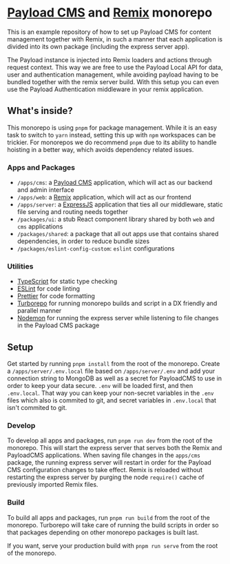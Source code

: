 # [Payload CMS](https://payloadcms.com/) and [Remix](https://remix.run/) monorepo

This is an example repository of how to set up Payload CMS for content management together with Remix, in such a manner that each application is divided into its own package (including the express server app).

The Payload instance is injected into Remix loaders and actions through request context. This way we are free to use the Payload Local API for data, user and authentication management, while avoiding payload having to be bundled together with the remix server build. With this setup you can even use the Payload Authentication middleware in your remix application.

## What's inside?

This monorepo is using `pnpm` for package management. While it is an easy task to switch to `yarn` instead, setting this up with `npm` workspaces can be trickier. For monorepos we do recommend `pnpm` due to its ability to handle hoisting in a better way, which avoids dependency related issues.

### Apps and Packages

- `/apps/cms`: a [Payload CMS](https://payloadcms.com/) application, which will act as our backend and admin interface
- `/apps/web`: a [Remix](https://remix.run/) application, which will act as our frontend
- `/apps/server`: a [ExpressJS](https://expressjs.com/) application that ties all our middleware, static file serving and routing needs together
- `/packages/ui`: a stub React component library shared by both `web` and `cms` applications
- `/packages/shared`: a package that all out apps use that contains shared dependencies, in order to reduce bundle sizes
- `/packages/eslint-config-custom`: `eslint` configurations

### Utilities

- [TypeScript](https://www.typescriptlang.org/) for static type checking
- [ESLint](https://eslint.org/) for code linting
- [Prettier](https://prettier.io) for code formatting
- [Turborepo](https://turborepo.org/) for running monorepo builds and script in a DX friendly and parallel manner
- [Nodemon](https://www.npmjs.com/package/nodemon) for running the express server while listening to file changes in the Payload CMS package

## Setup

Get started by running `pnpm install` from the root of the monorepo. Create a `/apps/server/.env.local` file based on `/apps/server/.env` and add your connection string to MongoDB as well as a secret for PayloadCMS to use in order to keep your data secure. `.env` will be loaded first, and then `.env.local`. That way you can keep your non-secret variables in the `.env` files which also is commited to git, and secret variables in `.env.local` that isn't commited to git.

### Develop

To develop all apps and packages, run `pnpm run dev` from the root of the monorepo. This will start the express server that serves both the Remix and PayloadCMS applications.
When saving file changes in the `apps/cms` package, the running express server will restart in order for the Payload CMS configuration changes to take effect.
Remix is reloaded without restarting the express server by purging the node `require()` cache of previously imported Remix files.

### Build

To build all apps and packages, run `pnpm run build` from the root of the monorepo. Turborepo will take care of running the build scripts in order so that packages depending on other monorepo packages is built last.

If you want, serve your production build with `pnpm run serve` from the root of the monorepo.
